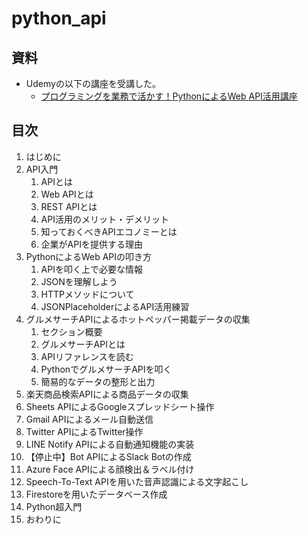 # python_api
## 資料
* Udemyの以下の講座を受講した。
  * [プログラミングを業務で活かす！PythonによるWeb API活用講座](https://www.udemy.com/course/python-web-api/)

## 目次
1. はじめに
2. API入門
   1. APIとは
   2. Web APIとは
   3. REST APIとは
   4. API活用のメリット・デメリット
   5. 知っておくべきAPIエコノミーとは
   6. 企業がAPIを提供する理由
3. PythonによるWeb APIの叩き方
   1. APIを叩く上で必要な情報
   2. JSONを理解しよう
   3. HTTPメソッドについて
   4. JSONPlaceholderによるAPI活用練習
4. グルメサーチAPIによるホットペッパー掲載データの収集
   1. セクション概要
   2. グルメサーチAPIとは
   3. APIリファレンスを読む
   4. PythonでグルメサーチAPIを叩く
   5. 簡易的なデータの整形と出力
5. 楽天商品検索APIによる商品データの収集
6. Sheets APIによるGoogleスプレッドシート操作
7. Gmail APIによるメール自動送信
8. Twitter APIによるTwitter操作
9.  LINE Notify APIによる自動通知機能の実装
10. 【停止中】Bot APIによるSlack Botの作成
11. Azure Face APIによる顔検出＆ラベル付け
12. Speech-To-Text APIを用いた音声認識による文字起こし
13. Firestoreを用いたデータベース作成
14. Python超入門
15. おわりに